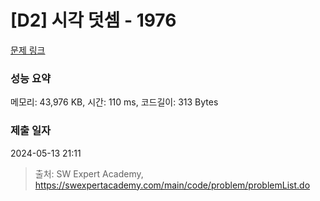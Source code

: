 # [D2] 시각 덧셈 - 1976 

[문제 링크](https://swexpertacademy.com/main/code/problem/problemDetail.do?contestProbId=AV5PttaaAZIDFAUq) 

### 성능 요약

메모리: 43,976 KB, 시간: 110 ms, 코드길이: 313 Bytes

### 제출 일자

2024-05-13 21:11



> 출처: SW Expert Academy, https://swexpertacademy.com/main/code/problem/problemList.do